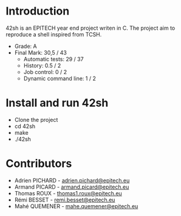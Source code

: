 # Introduction
42sh is an EPITECH year end project writen in C. The project aim to reproduce a shell inspired from TCSH.

* Grade: A
* Final Mark: 30,5 / 43
  * Automatic tests: 29 / 37
  * History: 0.5 / 2
  * Job control: 0 / 2
  * Dynamic command line: 1 / 2

# Install and run 42sh

* Clone the project
* cd 42sh
* make
* ./42sh

# Contributors
* Adrien PICHARD - adrien.pichard@epitech.eu
* Armand PICARD - armand.picard@epitech.eu
* Thomas ROUX - thomas1.roux@epitech.eu
* Rémi BESSET - remi.besset@epitech.eu
* Mahé QUEMENER - mahe.quemener@epitech.eu
